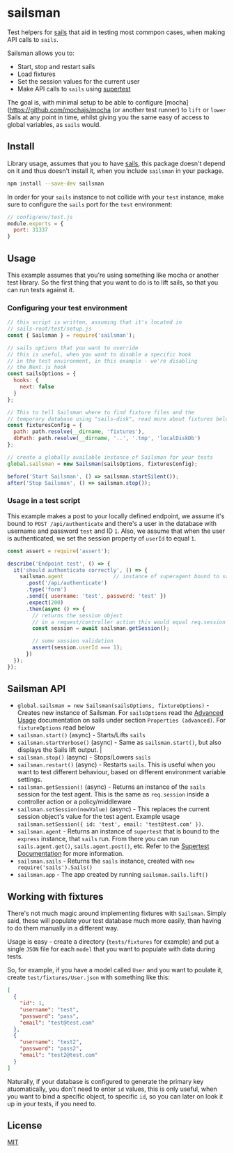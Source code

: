 # sailsman
Test helpers for [sails](https://github.com/balderdashy/sails) that aid in testing most commpon cases, when making API calls to `sails`.

Sailsman allows you to:
  * Start, stop and restart sails
  * Load fixtures
  * Set the session values for the current user
  * Make API calls to `sails` using [supertest](https://github.com/visionmedia/supertest)

The goal is, with minimal setup to be able to configure [mocha](https://github.com/mochajs/mocha  (or another test runner) to `lift` or `lower` Sails at any point in time, whilst giving you the same easy of access to global variables, as `sails` would.

## Install

Library usage, assumes that you to have [sails](https://github.com/balderdashy/sails), this package doesn't depend on it and thus doesn't install it, when you include `sailsman` in your package.

```sh
npm install --save-dev sailsman
```

In order for your `sails` instance to not collide with your `test` instance, make sure to configure the `sails` port for the `test` environment:

```javascript
// config/env/test.js
module.exports = {
  port: 31337
}
```

## Usage
This example assumes that you're using something like mocha or another
test library. So the first thing that you want to do is to lift sails, so that
you can run tests against it.

### Configuring your test environment

```javascript
// this script is written, assuming that it's located in
// sails-root/test/setup.js
const { Sailsman } = require('sailsman');

// sails options that you want to override
// this is useful, when you want to disable a specific hook
// in the test environment, in this example - we're disabling
// the Next.js hook
const sailsOptions = {
  hooks: {
    next: false
  }
};

// This to tell Sailsman where to find fixture files and the
// temporary database using "sails-disk", read more about fixtures below
const fixturesConfig = {
  path: path.resolve(__dirname, 'fixtures'),
  dbPath: path.resolve(__dirname, '..', '.tmp', 'localDiskDb')
};

// create a globally available instance of Sailsman for your tests
global.sailsman = new Sailsman(sailsOptions, fixturesConfig);

before('Start Sailsman', () => sailsman.startSilent());
after('Stop Sailsman', () => sailsman.stop());
```

### Usage in a test script
This example makes a post to your locally defined endpoint, we assume it's
bound to `POST /api/authenticate` and there's a user in the database with
username and password `test` and ID `1`. Also, we assume that when the user
is authenticated, we set the session property of `userId` to equal `1`.

```javascript
const assert = require('assert');

describe('Endpoint test', () => {
  it('should authenticate correctly', () => {
    sailsman.agent                // instance of superagent bound to sails
      .post('/api/authenticate')
      .type('form')
      .send({ username: 'test', password: 'test' })
      .expect(200)
      .then(async () => {
        // returns the session object
        // in a request/controller action this would equal req.session
        const session = await sailsman.getSession();

        // some session validation
        assert(session.userId === 1);
      })
  });
});
```

## Sailsman API

* `global.sailsman = new Sailsman(sailsOptions, fixtureOptions)` - Creates new instance of Sailsman. For `sailsOptions` read the [Advanced Usage](https://sailsjs.com/documentation/reference/application/advanced-usage) documentation on sails under section `Properties (advanced)`. For `fixtureOptions` read below
* `sailsman.start()` (async) - Starts/Lifts `sails`
* `sailsman.startVerbose()` (async) - Same as `sailsman.start()`, but also displays the Sails lift output. |
* `sailsman.stop()` (async) - Stops/Lowers `sails`
* `sailsman.restart()` (async) - Restarts `sails`. This is useful when you want to test different behaviour, based on different environment variable settings.
* `sailsman.getSession()` (async) - Returns an instance of the `sails` session for the test agent. This is the same as `req.session` inside a controller action or a policy/middleware
* `sailsman.setSession(newValue)` (async) - This replaces the current session object's value for the test agent. Example usage `sailsman.setSession({ id: 'test', email: 'test@test.com' })`.
* `sailsman.agent` - Returns an instance of `supertest` that is bound to the `express` instance, that `sails` run. From there you can run `sails.agent.get()`, `sails.agent.post()`, etc. Refer to the [Supertest Documentation](https://github.com/visionmedia/supertest#example) for more information.
* `sailsman.sails` - Returns the `sails` instance, created with `new require('sails').Sails()`
* `sailsman.app` - The app created by running `sailsman.sails.lift()`

## Working with fixtures
There's not much magic around implementing fixtures with `Sailsman`. Simply said, these will populate your test database much more easily, than having to do them manually in a different way. 

Usage is easy - create a directory (`tests/fixtures` for example) and put a single `JSON` file for each `model` that you want to populate with data during tests.

So, for example, if you have a model called `User` and you want to poulate it, create `test/fixtures/User.json` with something like this:

```json
[
  {
    "id": 1,
    "username": "test",
    "password": "pass",
    "email": "test@test.com"
  },
  {
    "username": "test2",
    "password": "pass2",
    "email": "test2@test.com"
  }
]
```

Naturally, if your database is configured to generate the primary key atuomatically, you don't need to enter `id` values, this is only useful, when you want to bind a specific object, to specific `id`, so you can later on look it up in your tests, if you need to.

## License
[MIT](./LICENSE.md)

